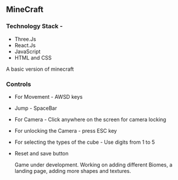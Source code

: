## MineCraft

### Technology Stack - 
- Three.Js
- React.Js
- JavaScript
- HTML and CSS

A basic version of minecraft

### Controls

- For Movement - AWSD keys
- Jump - SpaceBar
- For Camera - Click anywhere on the screen for camera locking
- For unlocking the Camera - press ESC key
- For selecting the types of the cube - Use digits from 1 to 5
- Reset and save button

  Game under development.
  Working on adding different Biomes, a landing page, adding more shapes and textures.
